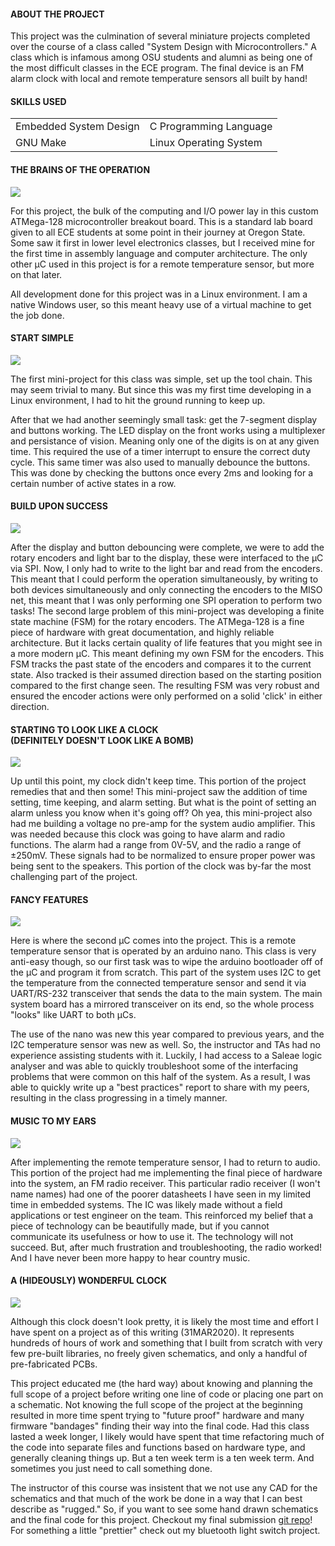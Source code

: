 
#### ABOUT THE PROJECT

This project was the culmination of several miniature projects completed over the course of a class called
"System Design with Microcontrollers." A class which is infamous among OSU students and alumni as being one of the most difficult classes in the ECE program.
The final device is an FM alarm clock with local and remote temperature sensors all built by hand!

#### SKILLS USED

|   |  |
|---|---|
|Embedded System Design| C Programming Language|
| GNU Make | Linux Operating System |

#### THE BRAINS OF THE OPERATION

![](/assets/img/hardware_projects/alarm_clock/clockboard2.jpg)

For this project, the bulk of the computing and I/O power lay in this custom ATMega-128 microcontroller breakout board. This is a standard lab board given to all ECE students at some point in their journey at Oregon State. Some saw it first in lower level electronics classes, but I received mine for the first time in assembly language and computer architecture. The only other µC used in this project is for a remote temperature sensor, but more on that later.

All development done for this project was in a Linux environment. I am a native Windows user, so this meant heavy use of a virtual machine to get the job done.

#### START SIMPLE

![](/assets/img/hardware_projects/alarm_clock/clockdispfront.jpg)

The first mini-project for this class was simple, set up the tool chain. This may seem trivial to many. But since this was my first time developing in a Linux environment, I had to hit the ground running to keep up.

After that we had another seemingly small task: get the 7-segment display and buttons working. The LED display on the front works using a multiplexer and persistance of vision. Meaning only one of the digits is on at any given time. This required the use of a timer interrupt to ensure the correct duty cycle. This same timer was also used to manually debounce the buttons. This was done by checking the buttons once every 2ms and looking for a certain number of active states in a row.

#### BUILD UPON SUCCESS

![](/assets/img/hardware_projects/alarm_clock/clockdispback.jpg)

After the display and button debouncing were complete, we were to add the rotary encoders and light bar to the display, these were interfaced to the µC via SPI. Now, I only had to write to the light bar and read from the encoders. This meant that I could perform the operation simultaneously, by writing to both devices simultaneously and only connecting the encoders to the MISO net, this meant that I was only performing one SPI operation to perform two tasks!
The second large problem of this mini-project was developing a finite state machine (FSM) for the rotary encoders. The ATMega-128 is a fine piece of hardware with great documentation, and highly reliable architecture. But it lacks certain quality of life features that you might see in a more modern µC. This meant defining my own FSM for the encoders. This FSM tracks the past state of the encoders and compares it to the current state. Also tracked is their assumed direction based on the starting position compared to the first change seen. The resulting FSM was very robust and ensured the encoder actions were only performed on a solid 'click' in either direction.

#### STARTING TO LOOK LIKE A CLOCK<br>(DEFINITELY DOESN'T LOOK LIKE A BOMB)

![](/assets/img/hardware_projects/alarm_clock/clockperiphboard.jpg)

Up until this point, my clock didn't keep time. This portion of the project remedies that and then some! This mini-project saw the addition of time setting, time keeping, and alarm setting. But what is the point of setting an alarm unless you know when it's going off? Oh yea, this mini-project also had me building a voltage no pre-amp for the system audio amplifier. This was needed because this clock was going to have alarm and radio functions. The alarm had a range from 0V-5V, and the radio a range of ±250mV. These signals had to be normalized to ensure proper power was being sent to the speakers. This portion of the clock was by-far the most challenging part of the project.

#### FANCY FEATURES

![](/assets/img/hardware_projects/alarm_clock/clockremtemp.jpg)

Here is where the second µC comes into the project. This is a remote temperature sensor that is operated by an arduino nano. This class is very anti-easy though, so our first task was to wipe the arduino bootloader off of the µC and program it from scratch. This part of the system uses I2C to get the temperature from the connected temperature sensor and send it via UART/RS-232 transceiver that sends the data to the main system. The main system board has a mirrored transceiver on its end, so the whole process "looks" like UART to both µCs.

The use of the nano was new this year compared to previous years, and the I2C temperature sensor was new as well. So, the instructor and TAs had no experience assisting students with it. Luckily, I had access to a Saleae logic analyser and was able to quickly troubleshoot some of the interfacing problems that were common on this half of the system. As a result, I was able to quickly write up a "best practices" report to share with my peers, resulting in the class progressing in a timely manner.

#### MUSIC TO MY EARS

![](/assets/img/hardware_projects/alarm_clock/clock2.jpg)

After implementing the remote temperature sensor, I had to return to audio. This portion of the project had me implementing the final piece of hardware into the system, an FM radio receiver. This particular radio receiver (I won't name names) had one of the poorer datasheets I have seen in my limited time in embedded systems. The IC was likely made without a field applications or test engineer on the team. This reinforced my belief that a piece of technology can be beautifully made, but if you cannot communicate its usefulness or how to use it. The technology will not succeed.
But, after much frustration and troubleshooting, the radio worked! And I have never been more happy to hear country music.

#### A (HIDEOUSLY) WONDERFUL CLOCK

![](/assets/img/hardware_projects/alarm_clock/clock1.jpg)

Although this clock doesn't look pretty, it is likely the most time and effort I have spent on a project as of this writing (31MAR2020). It represents hundreds of hours of work and something that I built from scratch with very few pre-built libraries, no freely given schematics, and only a handful of pre-fabricated PCBs.

This project educated me (the hard way) about knowing and planning the full scope of a project before writing one line of code or placing one part on a schematic. Not knowing the full scope of the project at the beginning resulted in more time spent trying to "future proof" hardware and many firmware "bandages" finding their way into the final code. Had this class lasted a week longer, I likely would have spent that time refactoring much of the code into separate files and functions based on hardware type, and generally cleaning things up. But a ten week term is a ten week term. And sometimes you just need to call something done.

The instructor of this course was insistent that we not use any CAD for the schematics and that much of the work be done in a way that I can best describe as "rugged." So, if you want to see some hand drawn schematics and the final code for this project. Checkout my final submission [git repo](https://github.com/baxterjo/ece473-final)! For something a little "prettier" check out my bluetooth light switch project.
